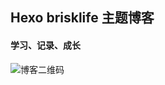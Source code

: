 ## Hexo brisklife 主题博客

 #### 学习、记录、成长
  		  
![博客二维码](http://oet93w0rc.bkt.clouddn.com/image/github/blog_QRCode.png?imageMogr2/thumbnail/300x300/interlace/1|roundPic/radius/30)